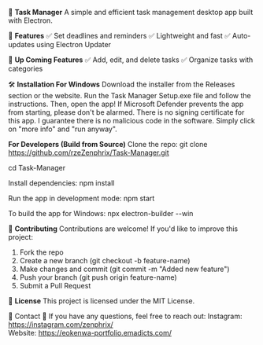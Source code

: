 📌 **Task Manager**
A simple and efficient task management desktop app built with Electron.


📜 **Features**
✅ Set deadlines and reminders
✅ Lightweight and fast
✅ Auto-updates using Electron Updater

📜 **Up Coming Features**
✅ Add, edit, and delete tasks
✅ Organize tasks with categories

🛠 **Installation For Windows**
Download the installer from the Releases section or the website.
Run the Task Manager Setup.exe file and follow the instructions.
Then, open the app! If Microsoft Defender prevents the app from starting, please don't be alarmed.
There is no signing certificate for this app. I guarantee there is no malicious code in the software.
Simply click on "more info" and "run anyway".

**For Developers (Build from Source)**
Clone the repo:
  git clone https://github.com/rzeZenphrix/Task-Manager.git
  
cd Task-Manager

Install dependencies:
  npm install
  
Run the app in development mode:
  npm start
  
To build the app for Windows:
  npx electron-builder --win

📝 **Contributing**
Contributions are welcome! If you'd like to improve this project:
1. Fork the repo
2. Create a new branch (git checkout -b feature-name)
3. Make changes and commit (git commit -m "Added new feature")
4. Push your branch (git push origin feature-name)
5. Submit a Pull Request

📜 **License**
This project is licensed under the MIT License.

📧 Contact
📩 If you have any questions, feel free to reach out:
Instagram: https://instagram.com/zenphrix/  
Website: https://eokenwa-portfolio.emadicts.com/
